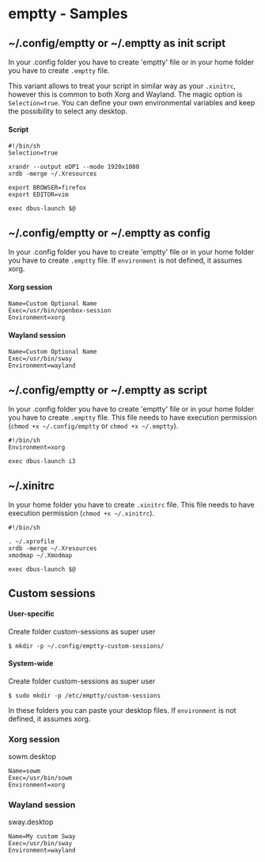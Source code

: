 # emptty - Samples

## \~/.config/emptty or \~/.emptty as init script
In your .config folder you have to create 'emptty' file or in your home folder you have to create `.emptty` file.

This variant allows to treat your script in similar way as your `.xinitrc`, however this is common to both Xorg and Wayland. The magic option is `Selection=true`. You can define your own environmental variables and keep the possibility to select any desktop.

#### Script
```
#!/bin/sh
Selection=true

xrandr --output eDP1 --mode 1920x1080
xrdb -merge ~/.Xresources

export BROWSER=firefox
export EDITOR=vim

exec dbus-launch $@
```


## \~/.config/emptty or \~/.emptty as config
In your .config folder you have to create 'emptty' file or in your home folder you have to create `.emptty` file. If `environment` is not defined, it assumes xorg.

#### Xorg session
```
Name=Custom Optional Name
Exec=/usr/bin/openbox-session
Environment=xorg
```

#### Wayland session
```
Name=Custom Optional Name
Exec=/usr/bin/sway
Environment=wayland
```

## \~/.config/emptty or \~/.emptty as script
In your .config folder you have to create 'emptty' file or in your home folder you have to create `.emptty` file. This file needs to have execution permission (`chmod +x ~/.config/emptty` or `chmod +x ~/.emptty`).
```
#!/bin/sh
Environment=xorg

exec dbus-launch i3
```

## \~/.xinitrc
In your home folder you have to create `.xinitrc` file. This file needs to have execution permission (`chmod +x ~/.xinitrc`).

```
#!/bin/sh

. ~/.xprofile
xrdb -merge ~/.Xresources
xmodmap ~/.Xmodmap

exec dbus-launch $@
```

## Custom sessions

#### User-specific
Create folder custom-sessions as super user
```
$ mkdir -p ~/.config/emptty-custom-sessions/
```

#### System-wide
Create folder custom-sessions as super user
```
$ sudo mkdir -p /etc/emptty/custom-sessions
```

In these folders you can paste your desktop files. If `environment` is not defined, it assumes xorg.

### Xorg session
sowm.desktop

```
Name=sowm
Exec=/usr/bin/sowm
Environment=xorg
```


### Wayland session
sway.desktop

```
Name=My custom Sway
Exec=/usr/bin/sway
Environment=wayland
```